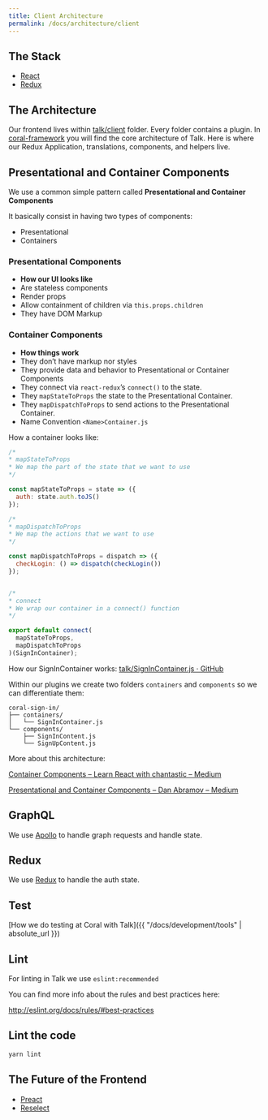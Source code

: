 ```yaml
---
title: Client Architecture
permalink: /docs/architecture/client
---
```


## The Stack
 - [React](#react)
 - [Redux](#redux)


## The Architecture
Our frontend lives within [talk/client](https://github.com/coralproject/talk/tree/153193959cb4dfa5d8feaabb49811325f836ee68/client) folder. Every folder contains a plugin. In [coral-framework](https://github.com/coralproject/talk/tree/153193959cb4dfa5d8feaabb49811325f836ee68/client/coral-framework) you will find the core architecture of Talk.
Here is where our Redux Application, translations, components, and helpers live.


## Presentational and Container Components
We use a common simple pattern called
__Presentational and Container Components__

It basically consist in having two types of components:
  - Presentational
  - Containers

### Presentational Components
- __How our UI looks like__
- Are stateless components
- Render props
- Allow containment of children via `this.props.children`
- They have DOM Markup

### Container Components
* __How things work__
* They don’t have markup nor styles
* They provide data and behavior to Presentational or Container Components
* They connect via `react-redux`’s `connect()` to the state.
* They `mapStateToProps` the state to the Presentational Container.
* They `mapDispatchToProps` to send actions to the Presentational Container.
* Name Convention `<Name>Container.js`

How a container looks like:
```js
/*
* mapStateToProps
* We map the part of the state that we want to use
*/

const mapStateToProps = state => ({
  auth: state.auth.toJS()
});

/*
* mapDispatchToProps
* We map the actions that we want to use
*/

const mapDispatchToProps = dispatch => ({
  checkLogin: () => dispatch(checkLogin())
});


/*
* connect
* We wrap our container in a connect() function
*/

export default connect(
  mapStateToProps,
  mapDispatchToProps
)(SignInContainer);
````

How our SignInContainer works: [talk/SignInContainer.js · GitHub](https://github.com/coralproject/talk/blob/153193959cb4dfa5d8feaabb49811325f836ee68/client/coral-sign-in/containers/SignInContainer.js)

Within our plugins we create two folders `containers` and `components` so we can differentiate them:
```
coral-sign-in/
├── containers/
│   └── SignInContainer.js
└── components/
    ├── SignInContent.js
    └── SignUpContent.js
```

More about this architecture:

[Container Components – Learn React with chantastic – Medium](https://medium.com/@learnreact/container-components-c0e67432e005#.w8mzgndcg)


[Presentational and Container Components – Dan Abramov – Medium](https://medium.com/@dan_abramov/smart-and-dumb-components-7ca2f9a7c7d0#.ai4ih55v3)


## GraphQL
We use [Apollo](http://www.apollodata.com/) to handle graph requests and handle state.

## Redux
We use [Redux](http://redux.js.org/) to handle the auth state.

## Test
[How we do testing at Coral with Talk]({{ "/docs/development/tools" | absolute_url }})


## Lint
For linting in Talk we use `eslint:recommended`

You can find more info about the rules and best practices here:

http://eslint.org/docs/rules/#best-practices

## Lint the code
```js
yarn lint
```


## The Future of the Frontend
- [Preact](https://github.com/developit/preact)
- [Reselect](https://github.com/reactjs/reselect)
